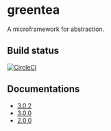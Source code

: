 # greentea
A microframework for abstraction. 

## Build status
[![CircleCI](https://circleci.com/gh/nryotaro/greentea/tree/master.svg?style=svg)](https://circleci.com/gh/nryotaro/greentea/tree/master)

## Documentations

- [3.0.2](https://nryotaro.dev/greentea/3.0.2/)
- [3.0.0](https://nryotaro.dev/greentea/3.0.0/)
- [2.0.0](https://nryotaro.dev/greentea/2.0.0/)
